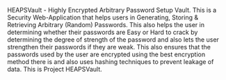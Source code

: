 HEAPSVault - Highly Encrypted Arbitrary Password Setup Vault. This is a Security Web-Application that helps users in Generating, Storing & Retrieving Arbitrary (Random) Passwords. This also helps the user in determining whether their passwords are Easy or Hard to crack by determining the degree of strength of the password and also lets the user strengthen their passwords if they are weak. This also ensures that the passwords used by the user are encrypted using the best encryption method there is and also uses hashing techniques to prevent leakage of data. This is Project HEAPSVault.
